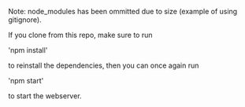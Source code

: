 Note: node_modules has been ommitted due to size (example of using gitignore).

If you clone from this repo, make sure to run

'npm install'

to reinstall the dependencies, then you can once again run

'npm start' 

to start the webserver.
